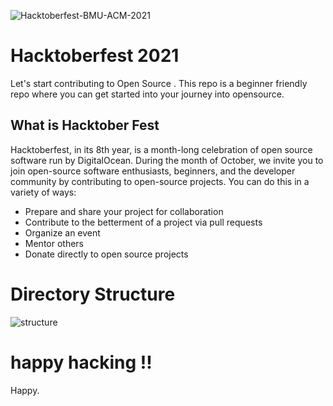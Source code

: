 ![Hacktoberfest-BMU-ACM-2021](https://socialify.git.ci/ACM-BMU/Hacktoberfest-BMU-ACM-2021/image?forks=1&issues=1&language=1&owner=1&pulls=1&stargazers=1&theme=Light)

# **Hacktoberfest 2021**

Let's start contributing to Open Source . This repo is a beginner friendly repo where you can get started into your journey into opensource.

## **What is Hacktober Fest**

Hacktoberfest, in its 8th year, is a month-long celebration of open source software run by DigitalOcean. During the month of October, we invite you to join open-source software enthusiasts, beginners, and the developer community by contributing to open-source projects. You can do this in a variety of ways:

- Prepare and share your project for collaboration
- Contribute to the betterment of a project via pull requests
- Organize an event
- Mentor others
- Donate directly to open source projects

# Directory Structure

![structure](structure.png)

# happy hacking !!


Happy.